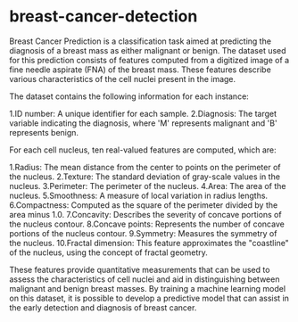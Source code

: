 # breast-cancer-detection
Breast Cancer Prediction is a classification task aimed at predicting the diagnosis of a breast mass as either malignant or benign. The dataset used for this prediction consists of features computed from a digitized image of a fine needle aspirate (FNA) of the breast mass. These features describe various characteristics of the cell nuclei present in the image.

The dataset contains the following information for each instance:

1.ID number: A unique identifier for each sample.
2.Diagnosis: The target variable indicating the diagnosis, where 'M' represents malignant and 'B' represents benign.

For each cell nucleus, ten real-valued features are computed, which are:

1.Radius: The mean distance from the center to points on the perimeter of the nucleus.
2.Texture: The standard deviation of gray-scale values in the nucleus.
3.Perimeter: The perimeter of the nucleus.
4.Area: The area of the nucleus.
5.Smoothness: A measure of local variation in radius lengths.
6.Compactness: Computed as the square of the perimeter divided by the area minus 1.0.
7.Concavity: Describes the severity of concave portions of the nucleus contour.
8.Concave points: Represents the number of concave portions of the nucleus contour.
9.Symmetry: Measures the symmetry of the nucleus.
10.Fractal dimension: This feature approximates the "coastline" of the nucleus, using the concept of fractal geometry.

These features provide quantitative measurements that can be used to assess the characteristics of cell nuclei and aid in distinguishing between malignant and benign breast masses. By training a machine learning model on this dataset, it is possible to develop a predictive model that can assist in the early detection and diagnosis of breast cancer.
